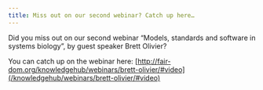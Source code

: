 ```yaml
---
title: Miss out on our second webinar? Catch up here…
---
```


Did you miss out on our second webinar “Models, standards and software in systems biology”,  by guest speaker Brett Olivier?

You can catch up on the webinar here:
[http://fair-dom.org/knowledgehub/webinars/brett-olivier/#video](/knowledgehub/webinars/brett-olivier/#video)
